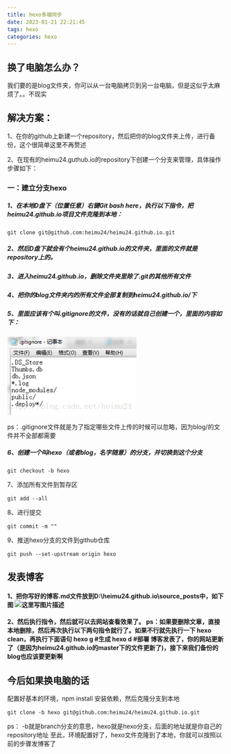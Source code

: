 ```yaml
---
title: hexo多端同步
date: 2023-01-21 22:21:45
tags: hexo
categories: hexo
---
```


## 换了电脑怎么办？

我们要的是blog文件夹，你可以从一台电脑拷贝到另一台电脑，但是这似乎太麻烦了。。不现实

## 解决方案：

1、在你的github上新建一个repository，然后把你的blog文件夹上传，进行备份，这个很简单这里不再赘述

2、在现有的heimu24.guthub.io的repository下创建一个分支来管理，具体操作步骤如下：

### 一：建立分支hexo
##### 1、在本地D盘下（位置任意）右键Git bash here，执行以下指令，把heimu24.github.io项目文件克隆到本地：

    git clone git@github.com:heimu24/heimu24.github.io.git

##### 2、然后D盘下就会有个heimu24.github.io的文件夹，里面的文件就是repository上的。

##### 3、进入heimu24.github.io，删除文件夹里除了.git的其他所有文件

##### 4、把你的blog文件夹内的所有文件全部复制到heimu24.github.io/下

##### 5、里面应该有个叫.gitignore的文件，没有的话就自己创建一个，里面的内容如下：

![这里写图片描述](../images/上传忽略文件清单.png)



ps：.gitignore文件就是为了指定哪些文件上传的时候可以忽略，因为blog/的文件并不全部都需要

##### 6、创建一个叫hexo（或者blog，名字随意）的分支，并切换到这个分支

```
git checkout -b hexo
```

7、添加所有文件到暂存区

    git add --all

8、进行提交

    git commit -m ""

9、推送hexo分支的文件到github仓库

```
git push --set-upstream origin hexo
```

## 发表博客

#### 1、把你写好的博客.md文件放到D:\heimu24.github.io\source\_posts中，如下图 ![这里写图片描述](https://img-blog.csdn.net/20180725205235761?watermark/2/text/aHR0cHM6Ly9ibG9nLmNzZG4ubmV0L2hlaW11MjQ=/font/5a6L5L2T/fontsize/400/fill/I0JBQkFCMA==/dissolve/70) 

#### 2、然后执行指令，然后就可以去网站查看效果了。 ps：如果要删除文章，直接本地删除，然后再次执行以下两句指令就行了。如果不行就先执行一下 hexo clean，再执行下面语句 hexo g #生成 hexo d #部署 博客发表了，你的网站更新了（是因为heimu24.github.io的master下的文件更新了)，接下来我们备份的blog也应该要更新啊 



## 今后如果换电脑的话

配置好基本的环境，npm install 安装依赖，然后克隆分支到本地

```
git clone -b hexo git@github.com:heimu24/heimu24.github.io.git
```

ps： -b就是branch分支的意思，hexo就是hexo分支，后面的地址就是你自己的repository地址 
 至此，环境配置好了，hexo文件克隆到了本地，你就可以按照以前的步骤发博客了
